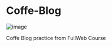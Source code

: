 # Coffe-Blog
![image](https://user-images.githubusercontent.com/112510269/215841950-ae3679a8-e723-4e71-8b82-c76f34f0a3da.png)

Coffe Blog practice from FullWeb Course
